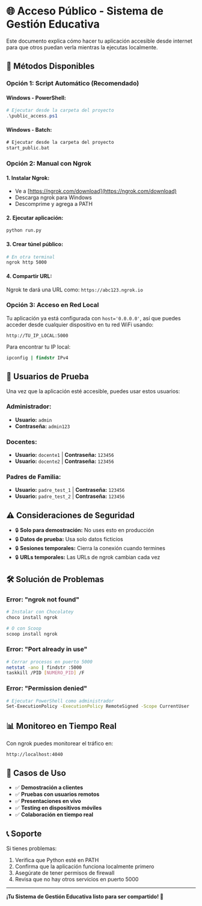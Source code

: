 # 🌐 Acceso Público - Sistema de Gestión Educativa

Este documento explica cómo hacer tu aplicación accesible desde internet para que otros puedan verla mientras la ejecutas localmente.

## 🚀 **Métodos Disponibles**

### **Opción 1: Script Automático (Recomendado)**

#### **Windows - PowerShell:**
```powershell
# Ejecutar desde la carpeta del proyecto
.\public_access.ps1
```

#### **Windows - Batch:**
```cmd
# Ejecutar desde la carpeta del proyecto
start_public.bat
```

### **Opción 2: Manual con Ngrok**

#### **1. Instalar Ngrok:**
- Ve a [https://ngrok.com/download](https://ngrok.com/download)
- Descarga ngrok para Windows
- Descomprime y agrega a PATH

#### **2. Ejecutar aplicación:**
```bash
python run.py
```

#### **3. Crear túnel público:**
```bash
# En otra terminal
ngrok http 5000
```

#### **4. Compartir URL:**
Ngrok te dará una URL como: `https://abc123.ngrok.io`

### **Opción 3: Acceso en Red Local**

Tu aplicación ya está configurada con `host='0.0.0.0'`, así que puedes acceder desde cualquier dispositivo en tu red WiFi usando:

```
http://TU_IP_LOCAL:5000
```

Para encontrar tu IP local:
```cmd
ipconfig | findstr IPv4
```

## 🔐 **Usuarios de Prueba**

Una vez que la aplicación esté accesible, puedes usar estos usuarios:

### **Administrador:**
- **Usuario:** `admin`
- **Contraseña:** `admin123`

### **Docentes:**
- **Usuario:** `docente1` | **Contraseña:** `123456`
- **Usuario:** `docente2` | **Contraseña:** `123456`

### **Padres de Familia:**
- **Usuario:** `padre_test_1` | **Contraseña:** `123456`
- **Usuario:** `padre_test_2` | **Contraseña:** `123456`

## ⚠️ **Consideraciones de Seguridad**

- 🔒 **Solo para demostración:** No uses esto en producción
- 🔒 **Datos de prueba:** Usa solo datos ficticios
- 🔒 **Sesiones temporales:** Cierra la conexión cuando termines
- 🔒 **URLs temporales:** Las URLs de ngrok cambian cada vez

## 🛠️ **Solución de Problemas**

### **Error: "ngrok not found"**
```bash
# Instalar con Chocolatey
choco install ngrok

# O con Scoop
scoop install ngrok
```

### **Error: "Port already in use"**
```bash
# Cerrar procesos en puerto 5000
netstat -ano | findstr :5000
taskkill /PID [NUMERO_PID] /F
```

### **Error: "Permission denied"**
```bash
# Ejecutar PowerShell como administrador
Set-ExecutionPolicy -ExecutionPolicy RemoteSigned -Scope CurrentUser
```

## 📊 **Monitoreo en Tiempo Real**

Con ngrok puedes monitorear el tráfico en:
```
http://localhost:4040
```

## 🎯 **Casos de Uso**

- ✅ **Demostración a clientes**
- ✅ **Pruebas con usuarios remotos**
- ✅ **Presentaciones en vivo**
- ✅ **Testing en dispositivos móviles**
- ✅ **Colaboración en tiempo real**

## 📞 **Soporte**

Si tienes problemas:
1. Verifica que Python esté en PATH
2. Confirma que la aplicación funciona localmente primero
3. Asegúrate de tener permisos de firewall
4. Revisa que no hay otros servicios en puerto 5000

---

**¡Tu Sistema de Gestión Educativa listo para ser compartido! 🎉** 